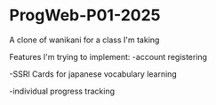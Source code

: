 # ProgWeb-P01-2025
A clone of wanikani for a class I'm taking

Features I'm trying to implement:
-account registering

-SSRI Cards for japanese vocabulary learning

-individual progress tracking
